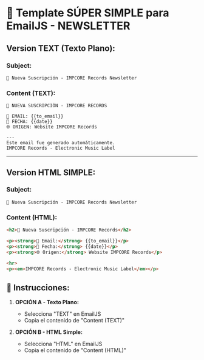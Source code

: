 # 📧 Template SÚPER SIMPLE para EmailJS - NEWSLETTER

## Version TEXT (Texto Plano):

### Subject:
```
🎵 Nueva Suscripción - IMPCORE Records Newsletter
```

### Content (TEXT):
```
🎵 NUEVA SUSCRIPCIÓN - IMPCORE RECORDS

📧 EMAIL: {{to_email}}
📅 FECHA: {{date}}
🌐 ORIGEN: Website IMPCORE Records

---
Este email fue generado automáticamente.
IMPCORE Records - Electronic Music Label
```

---

## Version HTML SIMPLE:

### Subject:
```
🎵 Nueva Suscripción - IMPCORE Records Newsletter
```

### Content (HTML):
```html
<h2>🎵 Nueva Suscripción - IMPCORE Records</h2>

<p><strong>📧 Email:</strong> {{to_email}}</p>
<p><strong>📅 Fecha:</strong> {{date}}</p>
<p><strong>🌐 Origen:</strong> Website IMPCORE Records</p>

<hr>
<p><em>IMPCORE Records - Electronic Music Label</em></p>
```

## 🔧 Instrucciones:

1. **OPCIÓN A - Texto Plano:**
   - Selecciona "TEXT" en EmailJS
   - Copia el contenido de "Content (TEXT)"

2. **OPCIÓN B - HTML Simple:**
   - Selecciona "HTML" en EmailJS  
   - Copia el contenido de "Content (HTML)"